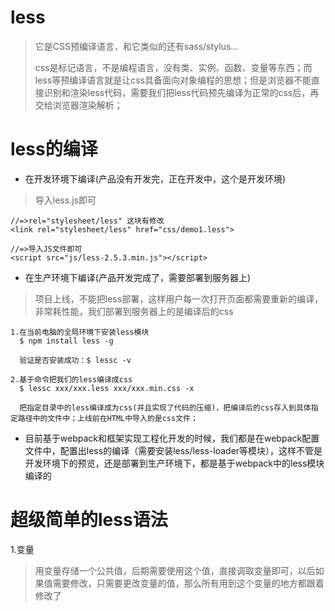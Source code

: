 # less
> 它是CSS预编译语言，和它类似的还有sass/stylus...
>
> css是标记语言，不是编程语言，没有类、实例、函数、变量等东西；而less等预编译语言就是让css具备面向对象编程的思想；但是浏览器不能直接识别和渲染less代码，需要我们把less代码预先编译为正常的css后，再交给浏览器渲染解析；

# less的编译
- 在开发环境下编译(产品没有开发完，正在开发中，这个是开发环境)
> 导入less.js即可
```
//=>rel="stylesheet/less" 这块有修改
<link rel="stylesheet/less" href="css/demo1.less">

//=>导入JS文件即可
<script src="js/less-2.5.3.min.js"></script>
```

- 在生产环境下编译(产品开发完成了，需要部署到服务器上)
> 项目上线，不能把less部署，这样用户每一次打开页面都需要重新的编译，非常耗性能，我们部署到服务器上的是编译后的css
```
1.在当前电脑的全局环境下安装less模块
  $ npm install less -g

  验证是否安装成功：$ lessc -v

2.基于命令把我们的less编译成css
  $ lessc xxx/xxx.less xxx/xxx.min.css -x

  把指定目录中的less编译成为css(并且实现了代码的压缩)，把编译后的css存入到具体指定路径中的文件中；上线前在HTML中导入的是css文件；
```

- 目前基于webpack和框架实现工程化开发的时候，我们都是在webpack配置文件中，配置出less的编译（需要安装less/less-loader等模块），这样不管是开发环境下的预览，还是部署到生产环境下，都是基于webpack中的less模块编译的

# 超级简单的less语法
1.变量
> 用变量存储一个公共值，后期需要使用这个值，直接调取变量即可，以后如果值需要修改，只需要更改变量的值，那么所有用到这个变量的地方都跟着修改了












